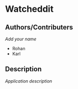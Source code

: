 # Watcheddit

## Authors/Contributers

*Add your name*

- Rohan
- Karl 

## Description

*Application description*
